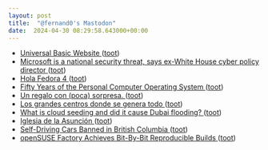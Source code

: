 ```yaml
---
layout: post
title:  "@fernand0's Mastodon"
date:  2024-04-30 08:29:58.643000+00:00
---
```

*  [Universal Basic Website ](https://shkspr.mobi/blog/2024/04/universal-basic-website) ([toot](https://mastodon.social/@fernand0/112359230579760915))
*  [Microsoft is a national security threat, says ex-White House cyber policy director ](https://www.theregister.com/2024/04/21/microsoft_national_security_risk) ([toot](https://mastodon.social/@fernand0/112357542264651721))
*  [Hola Fedora 4 ](https://mastodon.social/@fernand0/112355655049446044) ([toot](https://mastodon.social/@fernand0/112355655049446044))
*  [Fifty Years of the Personal Computer Operating System ](https://computerhistory.org/blog/fifty-years-of-the-personal-computer-operating-system) ([toot](https://mastodon.social/@fernand0/112355648273887111))
*  [Un regalo con (poca) sorpresa. ](https://avecesunafoto.wordpress.com/2024/04/29/un-regalo-con-poca-sorpresa) ([toot](https://mastodon.social/@fernand0/112355390626696998))
*  [Los grandes centros donde se genera todo ](https://www.elperiodicodearagon.com/aragon/aragon-tierra-de-talento/2024/04/20/grandes-centros-genera-101277325.htm) ([toot](https://mastodon.social/@fernand0/112355368886361536))
*  [What is cloud seeding and did it cause Dubai flooding? ](https://www.bbc.com/news/science-environment-6883904) ([toot](https://mastodon.social/@fernand0/112355186817970373))
*  [Iglesia de la Asunción ](https://www.flickr.com/photos/fernand0/53653242199) ([toot](https://mastodon.social/@fernand0/112355160650515018))
*  [Self-Driving Cars Banned in British Columbia ](https://www.thedrive.com/news/self-driving-cars-banned-in-british-columbi) ([toot](https://mastodon.social/@fernand0/112355051919887217))
*  [openSUSE Factory Achieves Bit-By-Bit Reproducible Builds ](https://www.phoronix.com/news/openSUSE-Reproducible-Build) ([toot](https://mastodon.social/@fernand0/112354325749765770))
